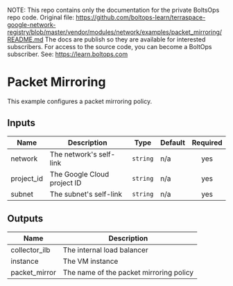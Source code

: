 <!-- note marker start -->
NOTE: This repo contains only the documentation for the private BoltsOps repo code.
Original file: https://github.com/boltops-learn/terraspace-google-network-registry/blob/master/vendor/modules/network/examples/packet_mirroring/README.md
The docs are publish so they are available for interested subscribers.
For access to the source code, you can become a BoltOps subscriber.
See: https://learn.boltops.com

<!-- note marker end -->

#  Packet Mirroring

This example configures a packet mirroring policy.

<!-- BEGINNING OF PRE-COMMIT-TERRAFORM DOCS HOOK -->
## Inputs

| Name | Description | Type | Default | Required |
|------|-------------|------|---------|:--------:|
| network | The network's self-link | `string` | n/a | yes |
| project\_id | The Google Cloud project ID | `string` | n/a | yes |
| subnet | The subnet's self-link | `string` | n/a | yes |

## Outputs

| Name | Description |
|------|-------------|
| collector\_ilb | The internal load balancer |
| instance | The VM instance |
| packet\_mirror | The name of the packet mirroring policy |

<!-- END OF PRE-COMMIT-TERRAFORM DOCS HOOK -->
